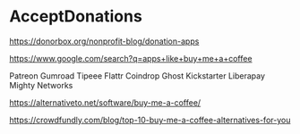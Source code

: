 # AcceptDonations
https://donorbox.org/nonprofit-blog/donation-apps

https://www.google.com/search?q=apps+like+buy+me+a+coffee

Patreon
Gumroad
Tipeee
Flattr
Coindrop
Ghost
Kickstarter
Liberapay
Mighty Networks

https://alternativeto.net/software/buy-me-a-coffee/

https://crowdfundly.com/blog/top-10-buy-me-a-coffee-alternatives-for-you

